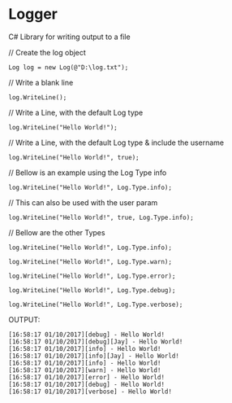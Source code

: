 # Logger
C# Library for writing output to a file

// Create the log object
```
Log log = new Log(@"D:\log.txt");
```

// Write a blank line
```
log.WriteLine();
```

// Write a Line, with the default Log type
```
log.WriteLine("Hello World!");
```
// Write a Line, with the default Log type & include the username
```
log.WriteLine("Hello World!", true);
```
// Bellow is an example using the Log Type info
```
log.WriteLine("Hello World!", Log.Type.info);
```
// This can also be used with the user param
```
log.WriteLine("Hello World!", true, Log.Type.info);
```

// Bellow are the other Types
```
log.WriteLine("Hello World!", Log.Type.info);

log.WriteLine("Hello World!", Log.Type.warn);

log.WriteLine("Hello World!", Log.Type.error);

log.WriteLine("Hello World!", Log.Type.debug);

log.WriteLine("Hello World!", Log.Type.verbose);
```

OUTPUT:
```
[16:58:17 01/10/2017][debug] - Hello World!
[16:58:17 01/10/2017][debug][Jay] - Hello World!
[16:58:17 01/10/2017][info] - Hello World!
[16:58:17 01/10/2017][info][Jay] - Hello World!
[16:58:17 01/10/2017][info] - Hello World!
[16:58:17 01/10/2017][warn] - Hello World!
[16:58:17 01/10/2017][error] - Hello World!
[16:58:17 01/10/2017][debug] - Hello World!
[16:58:17 01/10/2017][verbose] - Hello World!
```
